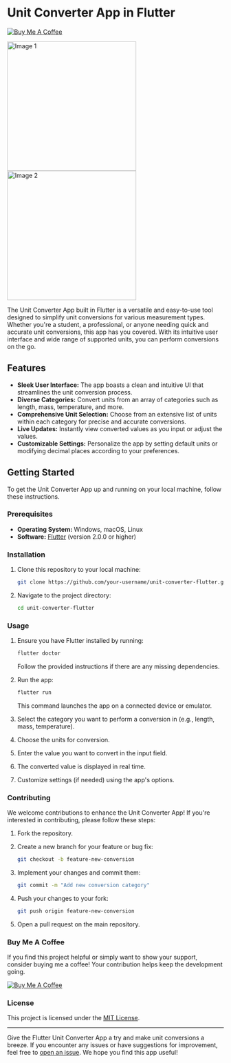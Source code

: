 # Unit Converter App in Flutter

[![Buy Me A Coffee](https://img.shields.io/badge/Buy%20Me%20A%20Coffee-Donate-orange.svg)](https://www.buymeacoffee.com/janithhansidu)

<div>
  <img src="https://github.com/janith99hansidu/Flutter-opensource-projects/blob/main/unitconverter/screenshots/1.png" alt="Image 1" width="300" />
  <img src="https://github.com/janith99hansidu/Flutter-opensource-projects/blob/main/unitconverter/screenshots/2.png" alt="Image 2" width="300" />
</div>

The Unit Converter App built in Flutter is a versatile and easy-to-use tool designed to simplify unit conversions for various measurement types. Whether you're a student, a professional, or anyone needing quick and accurate unit conversions, this app has you covered. With its intuitive user interface and wide range of supported units, you can perform conversions on the go.

## Features

- **Sleek User Interface:** The app boasts a clean and intuitive UI that streamlines the unit conversion process.
- **Diverse Categories:** Convert units from an array of categories such as length, mass, temperature, and more.
- **Comprehensive Unit Selection:** Choose from an extensive list of units within each category for precise and accurate conversions.
- **Live Updates:** Instantly view converted values as you input or adjust the values.
- **Customizable Settings:** Personalize the app by setting default units or modifying decimal places according to your preferences.

## Getting Started

To get the Unit Converter App up and running on your local machine, follow these instructions.

### Prerequisites

- **Operating System:** Windows, macOS, Linux
- **Software:** [Flutter](https://flutter.dev/docs/get-started/install) (version 2.0.0 or higher)

### Installation

1. Clone this repository to your local machine:

   ```bash
   git clone https://github.com/your-username/unit-converter-flutter.git
   ```

2. Navigate to the project directory:

   ```bash
   cd unit-converter-flutter
   ```

### Usage

1. Ensure you have Flutter installed by running:

   ```bash
   flutter doctor
   ```

   Follow the provided instructions if there are any missing dependencies.

2. Run the app:

   ```bash
   flutter run
   ```

   This command launches the app on a connected device or emulator.

3. Select the category you want to perform a conversion in (e.g., length, mass, temperature).

4. Choose the units for conversion.

5. Enter the value you want to convert in the input field.

6. The converted value is displayed in real time.

7. Customize settings (if needed) using the app's options.

### Contributing

We welcome contributions to enhance the Unit Converter App! If you're interested in contributing, please follow these steps:

1. Fork the repository.

2. Create a new branch for your feature or bug fix:

   ```bash
   git checkout -b feature-new-conversion
   ```

3. Implement your changes and commit them:

   ```bash
   git commit -m "Add new conversion category"
   ```

4. Push your changes to your fork:

   ```bash
   git push origin feature-new-conversion
   ```

5. Open a pull request on the main repository.

### Buy Me A Coffee

If you find this project helpful or simply want to show your support, consider buying me a coffee! Your contribution helps keep the development going.

[![Buy Me A Coffee](https://img.shields.io/badge/Buy%20Me%20A%20Coffee-Donate-orange.svg)](https://www.buymeacoffee.com/janithhansidu)

### License

This project is licensed under the [MIT License](LICENSE).

---

Give the Flutter Unit Converter App a try and make unit conversions a breeze. If you encounter any issues or have suggestions for improvement, feel free to [open an issue](https://github.com/your-username/unit-converter-flutter/issues). We hope you find this app useful!